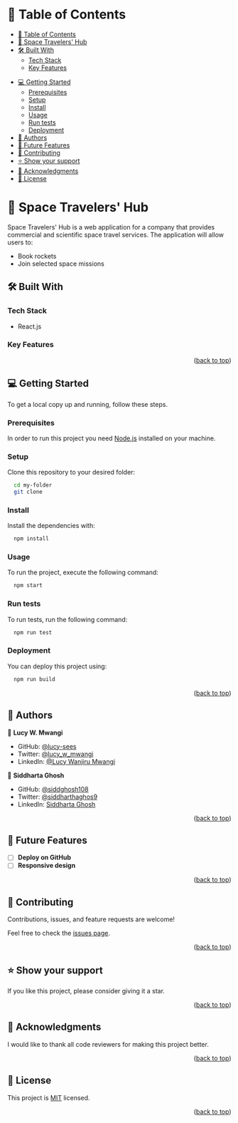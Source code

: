 <a name="readme-top"></a>

<!-- TABLE OF CONTENTS -->

# 📗 Table of Contents

- [📗 Table of Contents](#-table-of-contents)
-  [🚀 Space Travelers' Hub ](#-space-travellers-app)
  - [🛠 Built With ](#-built-with-)
    - [Tech Stack ](#tech-stack-)
    - [Key Features ](#key-features-)
  <!-- - [🚀 Live Demo ](#-live-demo-) -->
  - [💻 Getting Started ](#-getting-started-)
    - [Prerequisites](#prerequisites)
    - [Setup](#setup)
    - [Install](#install)
    - [Usage](#usage)
    - [Run tests](#run-tests)
    - [Deployment](#deployment)
  - [👥 Authors ](#-authors-)
  - [🔭 Future Features ](#-future-features-)
  - [🤝 Contributing ](#-contributing-)
  - [⭐️ Show your support ](#️-show-your-support-)
  - [🙏 Acknowledgments ](#-acknowledgments-)
  - [📝 License ](#-license-)

<!-- PROJECT DESCRIPTION -->

# 🚀 Space Travelers' Hub <a name="about-project"></a>

Space Travelers' Hub is a web application for a company that provides commercial and scientific space travel services. The application will allow users to:

- Book rockets
- Join selected space missions

## 🛠 Built With <a name="built-with"></a>

### Tech Stack <a name="tech-stack"></a>

- React.js

<!-- Features -->

### Key Features <a name="key-features"></a>

<!-- <p align="right">(<a href="#readme-top">back to top</a>)</p> -->

<!-- LIVE DEMO -->

<!-- ## 🚀 Live Demo <a name="live-demo"></a> -->

<p align="right">(<a href="#readme-top">back to top</a>)</p>

<!-- GETTING STARTED -->

## 💻 Getting Started <a name="getting-started"></a>

To get a local copy up and running, follow these steps.

### Prerequisites

In order to run this project you need [Node.js](https://nodejs.org/en/) installed on your machine.

### Setup

Clone this repository to your desired folder:

```sh
  cd my-folder
  git clone
```

### Install

Install the dependencies with:

```sh
  npm install
```

### Usage

To run the project, execute the following command:

```sh
  npm start
```

### Run tests

To run tests, run the following command:

```sh
  npm run test
```

### Deployment

You can deploy this project using:

```sh
  npm run build
```

<p align="right">(<a href="#readme-top">back to top</a>)</p>

<!-- AUTHORS -->

## 👥 Authors <a name="authors"></a>

👤 **Lucy W. Mwangi**

- GitHub: [@lucy-sees](https://github.com/lucy-sees)
- Twitter: [@lucy_w_mwangi](https://twitter.com/lucy_w_mwangi)
- LinkedIn: [@Lucy Wanjiru Mwangi](https://www.linkedin.com/in/lucy-wanjiru-mwangi)

👤 **Siddharta Ghosh**

- GitHub: [@siddghosh108](https://github.com/siddghosh108)
- Twitter: [@siddharthaghos9](https://twitter.com/siddharthaghos9)
- LinkedIn: [Siddharta Ghosh](https://www.linkedin.com/in/siddhartha-ghosh-65902718)

<p align="right">(<a href="#readme-top">back to top</a>)</p>

<!-- FUTURE FEATURES -->

## 🔭 Future Features <a name="future-features"></a>

- [ ] **Deploy on GitHub**
- [ ] **Responsive design**

<p align="right">(<a href="#readme-top">back to top</a>)</p>

<!-- CONTRIBUTING -->

## 🤝 Contributing <a name="contributing"></a>

Contributions, issues, and feature requests are welcome!

Feel free to check the [issues page](https://github.com/lucy-sees/Space-Travellers-Hub/issues).

<p align="right">(<a href="#readme-top">back to top</a>)</p>

<!-- SUPPORT -->

## ⭐️ Show your support <a name="support"></a>

If you like this project, please consider giving it a star.

<p align="right">(<a href="#readme-top">back to top</a>)</p>

<!-- ACKNOWLEDGEMENTS -->

## 🙏 Acknowledgments <a name="acknowledgements"></a>

I would like to thank all code reviewers for making this project better.

<p align="right">(<a href="#readme-top">back to top</a>)</p>

<!-- LICENSE -->

## 📝 License <a name="license"></a>

This project is [MIT](https://github.com/lucy-sees/Space-Travellers-Hub/blob/5a158d3dd0b29be4752eceaca5bae361a27e052d/LICENSE) licensed.

<p align="right">(<a href="#readme-top">back to top</a>)</p>

